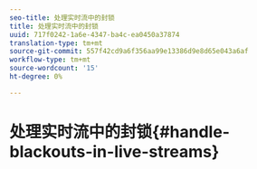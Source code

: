```yaml
---
seo-title: 处理实时流中的封锁
title: 处理实时流中的封锁
uuid: 717f0242-1a6e-4347-ba4c-ea0450a37874
translation-type: tm+mt
source-git-commit: 557f42cd9a6f356aa99e13386d9e8d65e043a6af
workflow-type: tm+mt
source-wordcount: '15'
ht-degree: 0%

---
```



# 处理实时流中的封锁{#handle-blackouts-in-live-streams}
